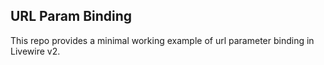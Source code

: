 ## URL Param Binding

This repo provides a minimal working example of url parameter binding in Livewire v2.